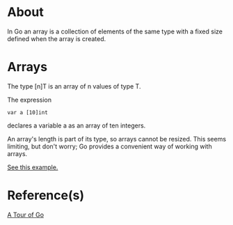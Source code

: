 # About

In Go an array is a collection of elements of the same type with a fixed size defined when the array is created.

# Arrays

The type [n]T is an array of n values of type T.

The expression

```
var a [10]int
```

declares a variable a as an array of ten integers.

An array's length is part of its type, so arrays cannot be resized. This seems limiting, but don't worry; Go provides a convenient way of working with arrays.

[See this example.](./examples/arrays/main.go)

# Reference(s)

[A Tour of Go](https://go.dev/tour/moretypes/6)
